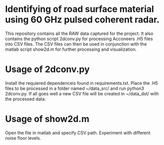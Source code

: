 # Identifying of road surface material using 60 GHz pulsed coherent radar.
This repository contains all the RAW data captured for the project. 
It also contains the python script 2dconv.py for processing Acconeers .H5 files into CSV files.
The CSV files can then be used in conjunction with the matlab script show2d.m for further processing and visualization.

# Usage of 2dconv.py
Install the requiered dependenceis found in requirements.txt. Place the .H5 files to be processed in a folder named ~/data_src/ and run python3 2dconv.py. If all goes well a new CSV file will be created in ~/data_dst/ with the processed data.

# Usage of show2d.m
Open the file in matlab and specify CSV path. Experiment with different noise floor levels.
